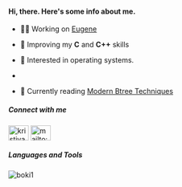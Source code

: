 <h4 align="left">Hi, there. Here's some info about me.</h4>

- 👨‍💻 Working on [Eugene](https://github.com/boki1/eugene)

- 🤔 Improving my **C** and **C++** skills

- 🌽 Interested in operating systems.
- 
- 📖 Currently reading [Modern Btree Techniques](https://w6113.github.io/files/papers/btreesurvey-graefe.pdf)

<p align="left">
<h5 align="left">Connect with me</h5>
<a href="https://linkedin.com/in/kristiyan stoimenov" target="blank"><img align="center" src="https://cdn.jsdelivr.net/npm/simple-icons@3.0.1/icons/linkedin.svg" alt="kristiyan stoimenov" height="30" width="40" /></a> <a href="mailto:kristoimenov@gmail.com" target="blank"><img align="center" src="https://cdn.jsdelivr.net/npm/simple-icons@3.0.1/icons/gmail.svg" alt="mailto:kristoimenov@gmail.com" height="30" width="40" /></a>
</p>

<h5 align="left">Languages and Tools</h5>
<p><img align="left" src="https://github-readme-stats.vercel.app/api/top-langs?username=boki1&show_icons=true&locale=en&layout=compact" alt="boki1" /></p>
